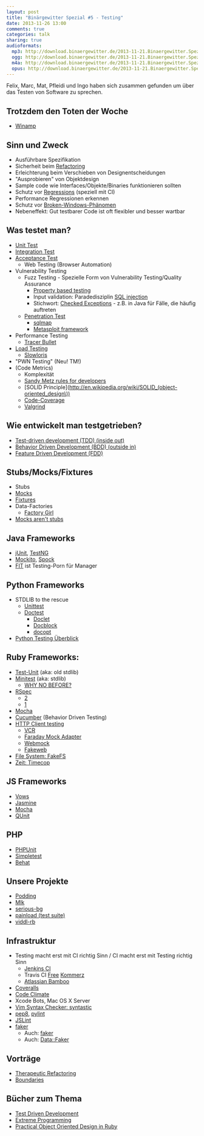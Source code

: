 ```yaml
---
layout: post
title: "Binärgewitter Spezial #5 - Testing"
date: 2013-11-26 13:00
comments: true
categories: talk
sharing: true
audioformats:
  mp3: http://download.binaergewitter.de/2013-11-21.Binaergewitter.Spezial.5.mp3
  ogg: http://download.binaergewitter.de/2013-11-21.Binaergewitter.Spezial.5.ogg
  m4a: http://download.binaergewitter.de/2013-11-21.Binaergewitter.Spezial.5.m4a
  opus: http://download.binaergewitter.de/2013-11-21.Binaergewitter.Spezial.5.opus
---
```

Felix, Marc, Mat, Pfleidi und Ingo haben sich zusammen gefunden um über das Testen von Software zu sprechen.

## Trotzdem den Toten der Woche

- [Winamp](http://www.winamp.com/media-player/en)

## Sinn und Zweck

- Ausführbare Spezifikation
- Sicherheit beim [Refactoring](http://en.wikipedia.org/wiki/Refactoring)
- Erleichterung beim Verschieben von Designentscheidungen
- "Ausprobieren" von Objektdesign
- Sample code wie Interfaces/Objekte/Binaries funktionieren sollten
- Schutz vor [Regressions](http://en.wikipedia.org/wiki/Regression_testing) (speziell mit CI)
- Performance Regressionen erkennen
- Schutz vor [Broken-Windows-Phänomen](http://en.wikipedia.org/wiki/Broken_windows_theory)
- Nebeneffekt: Gut testbarer Code ist oft flexibler und besser wartbar

## Was testet man?

- [Unit Test](http://en.wikipedia.org/wiki/Unit_test)
- [Integration Test](http://en.wikipedia.org/wiki/Integration_testing)
- [Acceptance Test](http://en.wikipedia.org/wiki/Acceptance_testing)
    * Web Testing (Browser Automation)
- Vulnerability Testing
    * Fuzz Testing - Spezielle Form von Vulnerability Testing/Quality Assurance
        - [Property based testing](http://blog.jessitron.com/2013/04/property-based-testing-what-is-it.html)
        - Input validation: Paradedisziplin [SQL injection](http://en.wikipedia.org/wiki/SQL_injection)
        - Stichwort: [Checked Exceptions](http://en.wikipedia.org/wiki/Checked_exception#Checked_exceptions) - z.B. in Java für Fälle, die häufig auftreten
    * [Penetration Test](http://en.wikipedia.org/wiki/Penetration_testing)
        - [sqlmap](http://sqlmap.org/)
        - [Metasploit framework](http://www.metasploit.com/)
- Performance Testing
    *  [Tracer Bullet](http://ninjasandrobots.com/rails-performance-help-tracer-bullets)
- [Load Testing](http://en.wikipedia.org/wiki/Load_testing)
    * [Slowloris](http://en.wikipedia.org/wiki/Slowloris)
- "PWN Testing" (Neu! TM!)
- (Code Metrics)
    * Komplexität
    * [Sandy Metz rules for developers](http://robots.thoughtbot.com/sandi-metz-rules-for-developers)
    * [SOLID Principle](http://en.wikipedia.org/wiki/SOLID_(object-oriented_design\))
    * [Code-Coverage](http://en.wikipedia.org/wiki/Code_coverage)
    * [Valgrind](http://valgrind.org/)

## Wie entwickelt man testgetrieben?

- [Test-driven development (TDD) (inside out)](http://de.wikipedia.org/wiki/Testgetriebene_Entwicklung)
- [Behavior Driven Development (BDD) (outside in)](http://de.wikipedia.org/wiki/Behavior_Driven_Development)
- [Feature Driven Development (FDD)](http://de.wikipedia.org/wiki/Feature_Driven_Development)

## Stubs/Mocks/Fixtures

- Stubs
- [Mocks](http://en.wikipedia.org/wiki/Mock_object)
- [Fixtures](http://en.wikipedia.org/wiki/Test_fixture)
- Data-Factories
    * [Factory Girl](https://github.com/thoughtbot/factory_girl)
- [Mocks aren't stubs](http://martinfowler.com/articles/mocksArentStubs.html)


## Java Frameworks

- [jUnit](http://junit.org), [TestNG](http://testng.org)
- [Mockito](https://code.google.com/p/mockito/), [Spock](https://code.google.com/p/spock/)
- [FIT](http://fit.c2.com/) ist Testing-Porn für Manager

## Python Frameworks

- STDLIB to the rescue
    * [Unittest](http://docs.python.org/2/library/unittest.html)
    * [Doctest](http://docs.python.org/2/library/doctest.html)
        - [Doclet](http://de.wikipedia.org/wiki/Doclet)
        - [Docblock](http://www.stack.nl/~dimitri/doxygen/manual/docblocks.html)
        - [docopt](https://github.com/docopt/docopt)
- [Python Testing Überblick](https://wiki.python.org/moin/PythonTestingToolsTaxonomy)

## Ruby Frameworks:

- [Test-Unit](http://www.ruby-doc.org/stdlib-1.8.7/libdoc/test/unit/rdoc/Test/Unit.html) (aka: old stdlib)
- [Minitest](https://github.com/seattlerb/minitest) (aka: stdlib)
    * [WHY NO BEFORE?](http://bfts.rubyforge.org/minitest/MiniTest/Unit.html#method-c-after_tests)
- [RSpec](http://rspec.info/)
    * [2](https://www.relishapp.com/rspec)
    * [1](http://old.rspec.info/)
- [Mocha](http://gofreerange.com/mocha/docs/)
- [Cucumber](http://cukes.info/) (Behavior Driven Testing)
- [HTTP Client testing](http://robots.thoughtbot.com/how-to-stub-external-services-in-tests/)
    * [VCR](https://github.com/vcr/vcr)
    * [Faraday Mock Adapter](https://github.com/lostisland/faraday)
    * [Webmock](https://github.com/bblimke/webmock)
    * [Fakeweb](https://github.com/chrisk/fakeweb)
-  [File System: FakeFS](https://github.com/defunkt/fakefs)
- [Zeit: Timecop](https://github.com/travisjeffery/timecop)

## JS Frameworks

- [Vows](http://vowsjs.org/)
- [Jasmine](http://pivotal.github.io/jasmine/)
- [Mocha](http://visionmedia.github.io/mocha/)
- [QUnit](http://qunitjs.com/)

## PHP

- [PHPUnit](http://phpunit.de/manual/current/en/index.html)
- [Simpletest](http://www.simpletest.org/)
- [Behat](http://behat.org/)

## Unsere Projekte

- [Podding](https://github.com/Podding/Podding)
- [Mlk](https://github.com/pfleidi/mlk)
- [serious-bg](https://github.com/Binaergewitter/serious-bg)
- [painload (test suite)](https://github.com/krebscode/painload/blob/master/util/Makefile)
- [viddl-rb](https://github.com/rb2k/viddl-rb)


## Infrastruktur

- Testing macht erst mit CI richtig Sinn / CI macht erst mit Testing richtig Sinn
    * [Jenkins CI](http://jenkins-ci.org)
    * Travis CI [Free](http://travis-ci.org) [Kommerz](http://travis-ci.com/)
    * [Atlassian Bamboo](https://www.atlassian.com/software/bamboo)
- [Coveralls](https://coveralls.io/)
- [Code Climate](https://codeclimate.com/)
- Xcode Bots, Mac OS X Server
- [Vim Syntax Checker: syntastic](https://github.com/scrooloose/syntastic)
- [pep8](http://www.python.org/dev/peps/pep-0008/), [pylint](http://www.pylint.org/)
- [JSLint](http://www.jslint.com/)
- [faker](https://github.com/joke2k/faker)
    * Auch: [faker](https://github.com/stympy/faker)
    * Auch: [Data::Faker](http://search.cpan.org/~jasonk/Data-Faker-0.07/lib/Data/Faker.pm)

## Vorträge

- [Therapeutic Refactoring](http://www.confreaks.com/videos/1071-cascadiaruby2012-therapeutic-refactoring)
- [Boundaries](http://confreaks.com/videos/1314-rubyconf2012-boundaries)

## Bücher zum Thema

- [Test Driven Development](http://amzn.to/1cHruyZ)
- [Extreme Programming](http://amzn.to/1fl5I9h)
- [Practical Object Oriented Design in Ruby](http://www.poodr.com/)


